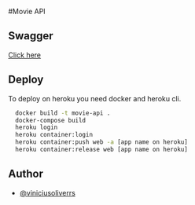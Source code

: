 #Movie API

## Swagger

[Click here](https://api-fake-movies.herokuapp.com/swagger/index.html)


## Deploy
To deploy on heroku you need docker and heroku cli.

```bash
  docker build -t movie-api . 
  docker-compose build
  heroku login
  heroku container:login
  heroku container:push web -a [app name on heroku]
  heroku container:release web [app name on heroku]
```


## Author

- [@viniciusoliverrs](https://www.linkedin.com/in/viniciusoliverrs/)

